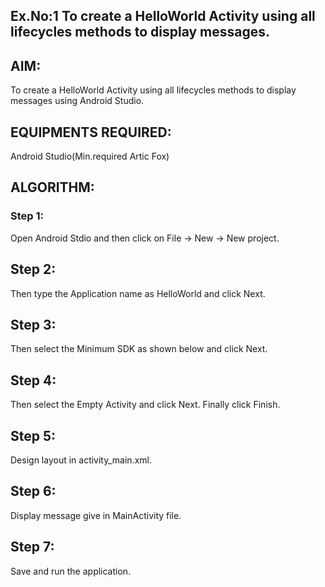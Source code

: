 ## Ex.No:1 To create a HelloWorld Activity using all lifecycles methods to display messages.
## AIM:
To create a HelloWorld Activity using all lifecycles methods to display messages using Android Studio.

## EQUIPMENTS REQUIRED:
Android Studio(Min.required Artic Fox)

## ALGORITHM:
### Step 1: 
Open Android Stdio and then click on File -> New -> New project.

## Step 2:
Then type the Application name as HelloWorld and click Next.

## Step 3:
Then select the Minimum SDK as shown below and click Next.

## Step 4:
Then select the Empty Activity and click Next. Finally click Finish.

## Step 5:
Design layout in activity_main.xml.

## Step 6:
Display message give in MainActivity file.

## Step 7:
Save and run the application.

